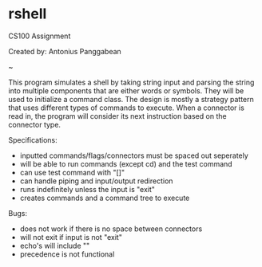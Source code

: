 # rshell
CS100 Assignment 

Created by:
Antonius Panggabean

~

This program simulates a shell by taking string input and 
parsing the string into multiple components that are either words
or symbols. They will be used to initialize a command
class. The design is mostly a strategy pattern that uses different 
types of commands to execute. When a connector is read in, the program will 
consider its next instruction based on the connector type.



Specifications:
- inputted commands/flags/connectors must be spaced out seperately
- will be able to run commands (except cd) and the test command
- can use test command with "[]"
- can handle piping and input/output redirection
- runs indefinitely unless the input is "exit"
- creates commands and a command tree to execute

Bugs:
- does not work if there is no space between connectors
- will not exit if input is not "exit"
- echo's will include ""
- precedence is not functional